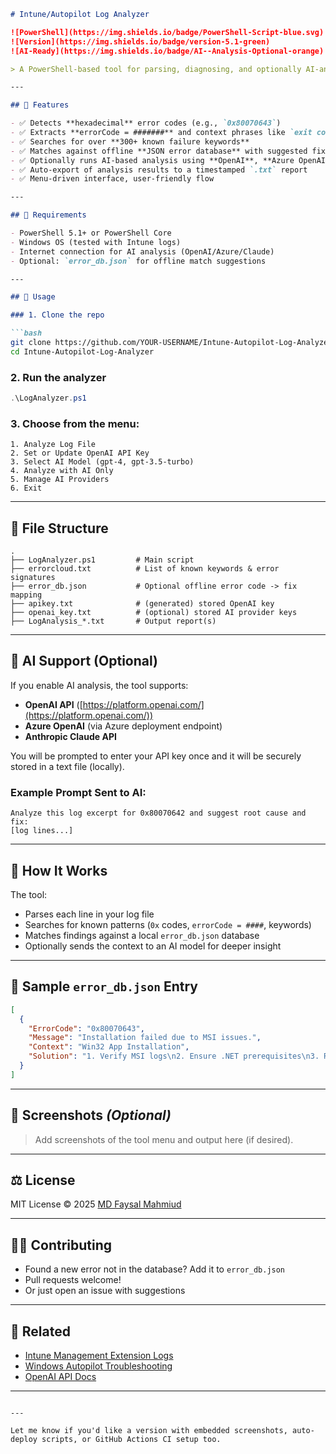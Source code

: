 ````markdown
# Intune/Autopilot Log Analyzer

![PowerShell](https://img.shields.io/badge/PowerShell-Script-blue.svg)
![Version](https://img.shields.io/badge/version-5.1-green)
![AI-Ready](https://img.shields.io/badge/AI--Analysis-Optional-orange)

> A PowerShell-based tool for parsing, diagnosing, and optionally AI-analyzing Intune/Autopilot deployment logs.

---

## 🔧 Features

- ✅ Detects **hexadecimal** error codes (e.g., `0x80070643`)
- ✅ Extracts **errorCode = #######** and context phrases like `exit code 1603`
- ✅ Searches for over **300+ known failure keywords**
- ✅ Matches against offline **JSON error database** with suggested fixes
- ✅ Optionally runs AI-based analysis using **OpenAI**, **Azure OpenAI**, or **Claude**
- ✅ Auto-export of analysis results to a timestamped `.txt` report
- ✅ Menu-driven interface, user-friendly flow

---

## 📝 Requirements

- PowerShell 5.1+ or PowerShell Core
- Windows OS (tested with Intune logs)
- Internet connection for AI analysis (OpenAI/Azure/Claude)
- Optional: `error_db.json` for offline match suggestions

---

## 🚀 Usage

### 1. Clone the repo

```bash
git clone https://github.com/YOUR-USERNAME/Intune-Autopilot-Log-Analyzer.git
cd Intune-Autopilot-Log-Analyzer
````

### 2. Run the analyzer

```powershell
.\LogAnalyzer.ps1
```

### 3. Choose from the menu:

```
1. Analyze Log File
2. Set or Update OpenAI API Key
3. Select AI Model (gpt-4, gpt-3.5-turbo)
4. Analyze with AI Only
5. Manage AI Providers
6. Exit
```

---

## 📂 File Structure

```
.
├── LogAnalyzer.ps1         # Main script
├── errorcloud.txt          # List of known keywords & error signatures
├── error_db.json           # Optional offline error code -> fix mapping
├── apikey.txt              # (generated) stored OpenAI key
├── openai_key.txt          # (optional) stored AI provider keys
├── LogAnalysis_*.txt       # Output report(s)
```

---

## 🤖 AI Support (Optional)

If you enable AI analysis, the tool supports:

* **OpenAI API** ([https://platform.openai.com/](https://platform.openai.com/))
* **Azure OpenAI** (via Azure deployment endpoint)
* **Anthropic Claude API**

You will be prompted to enter your API key once and it will be securely stored in a text file (locally).

### Example Prompt Sent to AI:

```
Analyze this log excerpt for 0x80070642 and suggest root cause and fix:
[log lines...]
```

---

## 🧠 How It Works

The tool:

* Parses each line in your log file
* Searches for known patterns (`0x` codes, `errorCode = ####`, keywords)
* Matches findings against a local `error_db.json` database
* Optionally sends the context to an AI model for deeper insight

---

## 🧩 Sample `error_db.json` Entry

```json
[
  {
    "ErrorCode": "0x80070643",
    "Message": "Installation failed due to MSI issues.",
    "Context": "Win32 App Installation",
    "Solution": "1. Verify MSI logs\n2. Ensure .NET prerequisites\n3. Repackage app"
  }
]
```

---

## 📸 Screenshots *(Optional)*

> Add screenshots of the tool menu and output here (if desired).

---

## ⚖ License

MIT License
© 2025 [MD Faysal Mahmiud](mailto:faysaliteng@gmail.com)

---

## 🙋‍♂️ Contributing

* Found a new error not in the database? Add it to `error_db.json`
* Pull requests welcome!
* Or just open an issue with suggestions

---

## 🔗 Related

* [Intune Management Extension Logs](https://learn.microsoft.com/en-us/mem/intune/apps/intune-management-extension)
* [Windows Autopilot Troubleshooting](https://learn.microsoft.com/en-us/mem/autopilot/troubleshooting)
* [OpenAI API Docs](https://platform.openai.com/docs/)

---

```

---

Let me know if you'd like a version with embedded screenshots, auto-deploy scripts, or GitHub Actions CI setup too.
```

